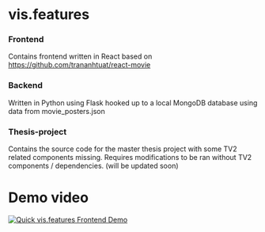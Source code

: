 # vis.features

### Frontend 
Contains frontend written in React based on https://github.com/trananhtuat/react-movie

### Backend 
Written in Python using Flask hooked up to a local MongoDB database using data from movie_posters.json

### Thesis-project
Contains the source code for the master thesis project with some TV2 related components missing. Requires modifications to be ran without TV2 components / dependencies. (will be updated soon) 

# Demo video
[![Quick vis.features Frontend Demo](https://img.youtube.com/vi/LGkQ-Cnzf5Q/0.jpg)](https://www.youtube.com/watch?v=LGkQ-Cnzf5Q "Quick vis.features Frontend Demo")
